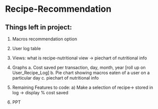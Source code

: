 # Recipe-Recommendation
## Things left in project:

1. Macros recommendation option
2. User log table
3. Views: what is recipe-nutritional view -> piechart of nutritional info
4. Graphs
a. Cost saved per transaction, day, month, year [roll up on User_Recipe_Log]
b. Pie chart showing macros eaten of a user on a particular day
c. piechart of nutritional info

5. Remaining Features to code:
a) Make a selection of recipe-> stored in log -> display % cost saved
  
6. PPT
